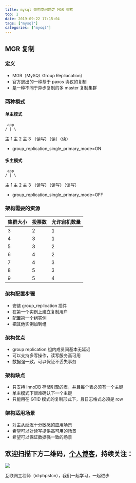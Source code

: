 ```yaml
---
title: mysql 架构类问题之 MGR 架构
top: 1
date: 2019-09-22 17:15:04
tags: ["mysql"]
categories: ["mysql"]
---
```


## MGR 复制

### 定义

- MGR（MySQL Group Repliacation）
- 官方退出的一种基于 paxos 协议的复制
- 是一种不同于异步复制的多 master 复制集群

### 两种模式

#### 单主模式

     app
    / | \
 主 1 主 2 主 3
（读写）（读）（读）
- group_replication_single_primary_mode=ON

#### 多主模式

     app
    / | \
 主 1 主 2 主 3
（读写）（读写）（读写）
- group_replication_single_primary_mode=OFF

### 架构需要的资源

|集群大小| 投票数|允许宕机数量|
|-|-|-|
|3|2|1|
|4|3|1|
|5|3|2|
|6|4|2|
|7|4|3|
|8|5|3|
|9|5|4|

### 架构配置步骤

- 安装 group_replication 插件
- 在第一个实例上建立复制用户
- 配置第一个组实例
- 把其他实例加到组

### 架构优点

- group replication 组内成员间基本无延迟
- 可以支持多写操作，读写服务高可用
- 数据强一致，可以保证不丢失事务

### 架构缺点

- 只支持 InnoDB 存储引擎的表，并且每个表必须有一个主键
- 单主模式下很难确认下一个主键
- 只能用在 GTID 模式的复制形式下，且日志格式必须是 row

### 架构适用场景

- 对主从延迟十分敏感的应用场景
- 希望可以对读写提供高可用的场景
- 希望可以保证数据强一致的场景

## 欢迎扫描下方二维码，[个人博客](https://www.phpst.cn)，持续关注：

![](https://ww1.sinaimg.cn/large/a616b9a4gy1g4xzv954a4j20760763yo.jpg)

互联网工程师（id:phpstcn），我们一起学习，一起进步
